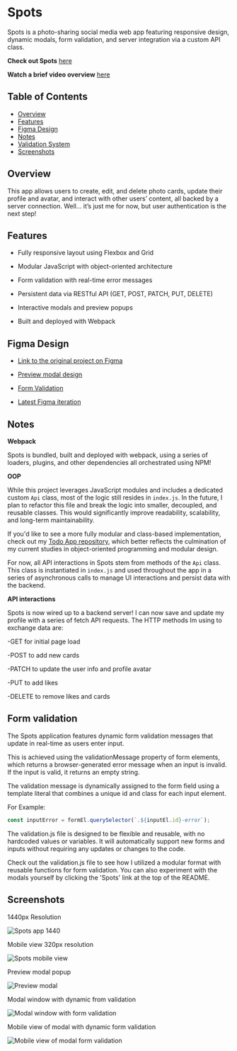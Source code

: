# Spots

Spots is a photo-sharing social media web app featuring responsive design, dynamic modals, form validation, and server integration via a custom API class.

**Check out Spots** [here](https://ryanzomparelli.github.io/se_project_spots/)

**Watch a brief video overview** [here](https://drive.google.com/file/d/13w7uFwlzL-z5HIjMBbJHGKxwVurm0Lfc/view?usp=sharing)

## Table of Contents

- [Overview](#overview)
- [Features](#features)
- [Figma Design](#figma-design)
- [Notes](#notes)
- [Validation System](#form-validation)
- [Screenshots](#screenshots)

## Overview

This app allows users to create, edit, and delete photo cards, update their profile and avatar, and interact with other users’ content, all backed by a server connection. Well... it’s just me for now, but user authentication is the next step!

## Features

- Fully responsive layout using Flexbox and Grid

- Modular JavaScript with object-oriented architecture

- Form validation with real-time error messages

- Persistent data via RESTful API (GET, POST, PATCH, PUT, DELETE)

- Interactive modals and preview popups

- Built and deployed with Webpack

## Figma Design

- [Link to the original project on Figma](https://www.figma.com/file/BBNm2bC3lj8QQMHlnqRsga/Sprint-3-Project-%E2%80%94-Spots?type=design&node-id=2%3A60&mode=design&t=afgNFybdorZO6cQo-1)

- [Preview modal design](https://www.figma.com/design/p7amENvGmugKHfrOif5p1E/Sprint-5-Project-Spots---March-2025?node-id=0-1&p=f&t=nvLNQfAvaHZdK2UN-0)

- [Form Validation](https://www.figma.com/design/jFtXsDr4XOyebKcgjyXN6W/Sprint-6-Project--Spots?node-id=4392-312&t=xtGjqIPVOXevyczR-0)

- [Latest Figma iteration](https://www.figma.com/design/mXGZ6wZ4QPKx5KjpHX9QCV/Sprint-9-Project--Spots?node-id=0-1&p=f&t=MvHig1y8jXzrCG6n-0)

## Notes

**Webpack**

Spots is bundled, built and deployed with webpack, using a series of loaders, plugins, and other dependencies all orchestrated using NPM!

**OOP**

While this project leverages JavaScript modules and includes a dedicated custom `Api` class, most of the logic still resides in `index.js`. In the future, I plan to refactor this file and break the logic into smaller, decoupled, and reusable classes. This would significantly improve readability, scalability, and long-term maintainability.

If you'd like to see a more fully modular and class-based implementation, check out my [Todo App repository](https://github.com/RyanZomparelli/se_project_todo-app), which better reflects the culmination of my current studies in object-oriented programming and modular design.

For now, all API interactions in Spots stem from methods of the `Api` class. This class is instantiated in `index.js` and used throughout the app in a series of asynchronous calls to manage UI interactions and persist data with the backend.

**API interactions**

Spots is now wired up to a backend server! I can now save and update my profile with a series of fetch API requests. The HTTP methods Im using to exchange data are:

-GET for initial page load

-POST to add new cards

-PATCH to update the user info and profile avatar

-PUT to add likes

-DELETE to remove likes and cards

## Form validation

The Spots application features dynamic form validation messages that update in real-time as users enter input.

This is achieved using the validationMessage property of form elements, which returns a browser-generated error message when an input is invalid. If the input is valid, it returns an empty string.

The validation message is dynamically assigned to the form field using a template literal that combines a unique id and class for each input element.

For Example:

```js
const inputError = formEl.querySelector(`.${inputEl.id}-error`);
```

The validation.js file is designed to be flexible and reusable, with no hardcoded values or variables. It will automatically support new forms and inputs without requiring any updates or changes to the code.

Check out the validation.js file to see how I utilized a modular format with reusable functions for form validation. You can also experiment with the modals yourself by clicking the 'Spots' link at the top of the README.

## Screenshots

1440px Resolution

![Spots app 1440](./src/images/spots_demo/spots_1440.png)

Mobile view 320px resolution

![Spots mobile view](./src/images/spots_demo/spots_mobile.png)

Preview modal popup

![Preview modal](./src/images/preview__modal.png)

Modal window with dynamic from validation

![Modal window with form validation](./src/images/form_validation-1.png)

Mobile view of modal with dynamic form validation

![Mobile view of modal form validation](./src/images/form_validation-2.png)

```

```
